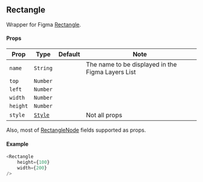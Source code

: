## Rectangle

Wrapper for Figma [Rectangle](https://www.figma.com/plugin-docs/api/RectangleNode/).

#### Props

| Prop       | Type     | Default | Note                                              |
| ---------- | -------- | ------- | ------------------------------------------------- |
| `name`     | `String` |         | The name to be displayed in the Figma Layers List |
| `top` | `Number` |  |  |
| `left` | `Number` |  |  |
| `width` | `Number` |  |  |
| `height` | `Number` |  |  |
| `style`    | [`Style`](/docs/styling.md)   |  | Not all props 

Also, most of [RectangleNode](https://www.figma.com/plugin-docs/api/RectangleNode/) fields supported as props.

#### Example

```javascript
<Rectangle
    height={100}
    width={200}
/>
```
